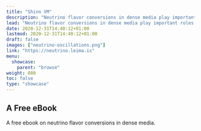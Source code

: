 ```yaml
---
title: "Shinn VM"
description: "Neutrino flavor conversions in dense media play important roles in the physical and chemical evolutions of many dense environments."
lead: "Neutrino flavor conversions in dense media play important roles in the physical and chemical evolutions of many dense environments."
date: 2020-12-31T14:40:12+01:00
lastmod: 2020-12-31T14:40:12+01:00
draft: false
images: ["neutrino-oscillations.png"]
link: "https://neutrino.leima.is"
menu:
  showcase:
    parent: "browse"
weight: 080
toc: false
type: "showcase"
---
```


## A Free eBook

A free ebook on neutrino flavor conversions in dense media.
